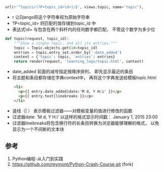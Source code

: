 
```py
url(r'^topics/(?P<topic_id>\d+)/$', views.topic, name='topic'),
```

* r 让Django将这个字符串视为原始字符串
* ?P<topic_id> 将匹配的值存储到topic_id 中
* 表达式\d+ 与包含在两个斜杆内的任何数字都匹配， 不管这个数字为多少位

```py
def topic(request, topic_id):
    """Show a single topic, and all its entries."""
    topic = Topic.objects.get(id=topic_id)
    entries = topic.entry_set.order_by('-date_added')
    context = {'topic': topic, 'entries': entries}
    return render(request, 'learning_logs/topic.html', context)
```
* date_added 前面的减号指定按降序排列， 即先显示最近的条目
* 将主题和条目都存储在字典context中， 再将这个字典发送给模板topic.html


```html
    <li>
      <p>{{ entry.date_added|date:'M d, Y H:i' }}</p>
      <p>{{ entry.text|linebreaks }}</p>
    </li>
```

* 竖线（| ） 表示模板过滤器——对模板变量的值进行修改的函数
* 过滤器date: 'M d, Y H:i' 以这样的格式显示时间戳： January 1, 2015 23:00
* 过滤器linebreaks将包含换行符的长条目转换为浏览器能够理解的格式， 以免显示为一个不间断的文本块


## 参考

1.  Python编程-从入门到实践
2.  https://github.com/reymont/Python-Crash-Course.git (fork)